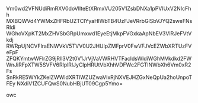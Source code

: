 Vm0wd2VFNUdiRmRXV0doVllteEtXRmxVU205V1ZsbDNXa1pPVlUxV2NIcFhh
MXBQWVd4YWMxZHFRbUZTClYyaHlWbTB4UzFJeVRrbGlSbVJYQ2sweFNsRldi
WGhoVXpKT2MxZHVSbGRpUmxwd1EyeEtjMkpFVGxkaApNbEV3VlRJeFVtVkdj
RWRpUjNCVFlraENWVkV5TVV0U2JHUlpZMFprV0FwVFJVcEZWbXRTUzFVeFpF
ZFQKYmtwWFlrZG9jRll3V2t0V1JrVjVaVWRHVTFacldsWldiWGhMVkdkd2FW
WnJiRFpXTW5SVFV6RlplRlJyClpHRUtVbXhhVDFWc2FGTlNWbXh6Vm0xR2Fs
SnRkRE5WYkZKelZWWldXRTlWZUZwaVIxRjNXVEJHZGxNeQpUa2hoUnpoTFEy
NXdiV1ZCUFQwS0NubHBjUT09Cgp5Ymo=

owc